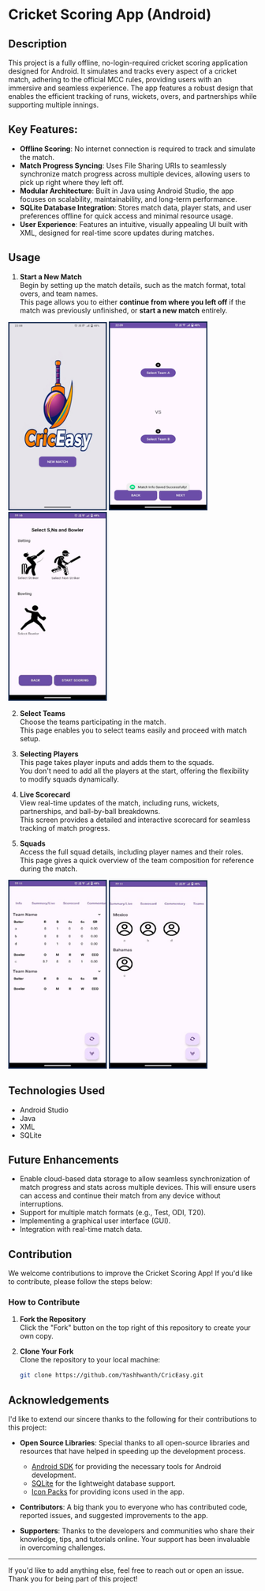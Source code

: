 # Cricket Scoring App (Android)

## Description

This project is a fully offline, no-login-required cricket scoring application designed for Android. It simulates and tracks every aspect of a cricket match, adhering to the official MCC rules, providing users with an immersive and seamless experience. The app features a robust design that enables the efficient tracking of runs, wickets, overs, and partnerships while supporting multiple innings.

 ## Key Features:
- **Offline Scoring**: No internet connection is required to track and simulate the match.
- **Match Progress Syncing**: Uses File Sharing URIs to seamlessly synchronize match progress across multiple devices, allowing users to pick up right where they left off.
- **Modular Architecture**: Built in Java using Android Studio, the app focuses on scalability, maintainability, and long-term performance.
- **SQLite Database Integration**: Stores match data, player stats, and user preferences offline for quick access and minimal resource usage.
- **User Experience**: Features an intuitive, visually appealing UI built with XML, designed for real-time score updates during matches.
   
## Usage

1. **Start a New Match**  
   Begin by setting up the match details, such as the match format, total overs, and team names.  
   This page allows you to either **continue from where you left off** if the match was previously unfinished, or **start a new match** entirely.  
<p float="left">
  <img display: inline; src="Screenshots/Picture1.png" width="200" />
  <img display: inline; src="Screenshots/TeamsPage.png" width="200" />
  <img display: inline; src="Screenshots/SelectingPlayersPage.png" width="200" />
</p>


2. **Select Teams**  
   Choose the teams participating in the match.  
   This page enables you to select teams easily and proceed with match setup.  

3. **Selecting Players**  
   This page takes player inputs and adds them to the squads.  
   You don't need to add all the players at the start, offering the flexibility to modify squads dynamically.  

4. **Live Scorecard**  
   View real-time updates of the match, including runs, wickets, partnerships, and ball-by-ball breakdowns.  
   This screen provides a detailed and interactive scorecard for seamless tracking of match progress.
   
6. **Squads**  
   Access the full squad details, including player names and their roles.  
   This page gives a quick overview of the team composition for reference during the match.  
<p float="left">
  <img display: inline; src="Screenshots/LiveScoresPage.png" width="200" />
  <img display: inline; src="Screenshots/SquadsPage.png" width="200" />
</p>



## Technologies Used
-  Android Studio
-  Java
-  XML
-  SQLite

## Future Enhancements

- Enable cloud-based data storage to allow seamless synchronization of match progress and stats across multiple devices. This will ensure users can access and continue their match from any device without interruptions.
- Support for multiple match formats (e.g., Test, ODI, T20).
- Implementing a graphical user interface (GUI).
- Integration with real-time match data.

## Contribution

We welcome contributions to improve the Cricket Scoring App! If you'd like to contribute, please follow the steps below:

### How to Contribute

1. **Fork the Repository**  
   Click the "Fork" button on the top right of this repository to create your own copy.

2. **Clone Your Fork**  
   Clone the repository to your local machine:
   ```bash
   git clone https://github.com/Yashhwanth/CricEasy.git
## Acknowledgements

I'd like to extend our sincere thanks to the following for their contributions to this project:

- **Open Source Libraries**: Special thanks to all open-source libraries and resources that have helped in speeding up the development process.
  - [Android SDK](https://developer.android.com/studio) for providing the necessary tools for Android development.
  - [SQLite](https://www.sqlite.org/) for the lightweight database support.
  - [Icon Packs](https://www.flaticon.com/) for providing icons used in the app.
  
- **Contributors**: A big thank you to everyone who has contributed code, reported issues, and suggested improvements to the app.

- **Supporters**: Thanks to the developers and communities who share their knowledge, tips, and tutorials online. Your support has been invaluable in overcoming challenges.

---

If you'd like to add anything else, feel free to reach out or open an issue. Thank you for being part of this project!



